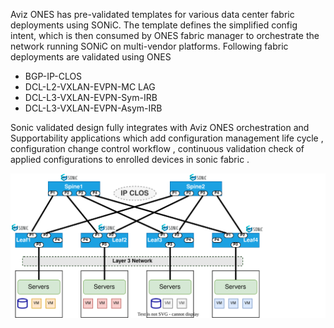Aviz ONES has pre-validated templates for various data center fabric deployments using SONiC. The template defines the simplified config intent, which is then consumed by ONES fabric manager to orchestrate the network running SONiC on multi-vendor platforms. Following fabric deployments are validated using ONES

* BGP-IP-CLOS
* DCL-L2-VXLAN-EVPN-MC LAG
* DCL-L3-VXLAN-EVPN-Sym-IRB
* DCL-L3-VXLAN-EVPN-Asym-IRB

Sonic validated design fully integrates with Aviz ONES orchestration and Supportability applications which add configuration management life cycle , configuration change control workflow , continuous validation check of applied configurations to enrolled devices in sonic fabric . 

![configuration](../img/SONIC_VALIDATION_IMAGE.svg)


